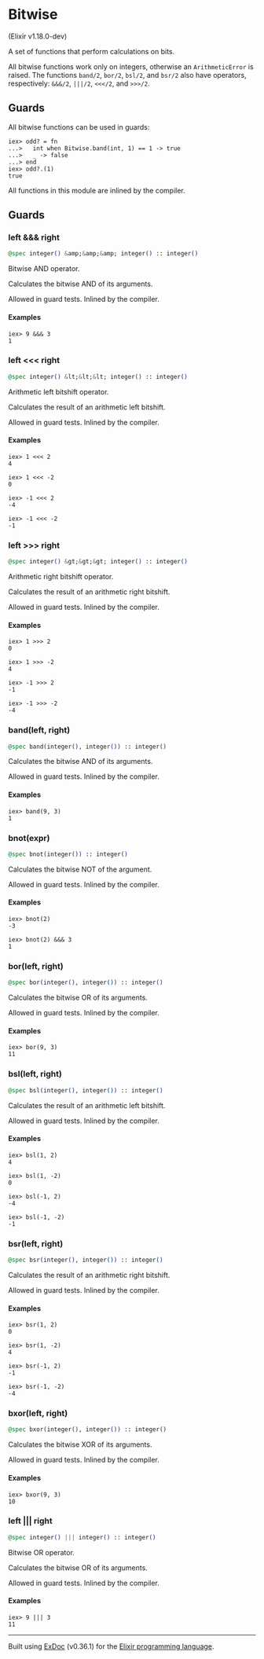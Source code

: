 # Bitwise 
(Elixir v1.18.0-dev)

A set of functions that perform calculations on bits.

All bitwise functions work only on integers, otherwise an
`ArithmeticError` is raised. The functions `band/2`,
`bor/2`, `bsl/2`, and `bsr/2` also have operators,
respectively: `&&&/2`, `|||/2`, `<<</2`, and `>>>/2`.

## Guards

All bitwise functions can be used in guards:

    iex> odd? = fn
    ...>   int when Bitwise.band(int, 1) == 1 -> true
    ...>   _ -> false
    ...> end
    iex> odd?.(1)
    true

All functions in this module are inlined by the compiler.


## Guards

### left &amp;&amp;&amp; right

```elixir
@spec integer() &amp;&amp;&amp; integer() :: integer()
```

Bitwise AND operator.

Calculates the bitwise AND of its arguments.

Allowed in guard tests. Inlined by the compiler.

#### Examples

    iex> 9 &&& 3
    1


### left &lt;&lt;&lt; right

```elixir
@spec integer() &lt;&lt;&lt; integer() :: integer()
```

Arithmetic left bitshift operator.

Calculates the result of an arithmetic left bitshift.

Allowed in guard tests. Inlined by the compiler.

#### Examples

    iex> 1 <<< 2
    4
    
    iex> 1 <<< -2
    0
    
    iex> -1 <<< 2
    -4
    
    iex> -1 <<< -2
    -1


### left &gt;&gt;&gt; right

```elixir
@spec integer() &gt;&gt;&gt; integer() :: integer()
```

Arithmetic right bitshift operator.

Calculates the result of an arithmetic right bitshift.

Allowed in guard tests. Inlined by the compiler.

#### Examples

    iex> 1 >>> 2
    0
    
    iex> 1 >>> -2
    4
    
    iex> -1 >>> 2
    -1
    
    iex> -1 >>> -2
    -4


### band(left, right)

```elixir
@spec band(integer(), integer()) :: integer()
```

Calculates the bitwise AND of its arguments.

Allowed in guard tests. Inlined by the compiler.

#### Examples

    iex> band(9, 3)
    1


### bnot(expr)

```elixir
@spec bnot(integer()) :: integer()
```

Calculates the bitwise NOT of the argument.

Allowed in guard tests. Inlined by the compiler.

#### Examples

    iex> bnot(2)
    -3
    
    iex> bnot(2) &&& 3
    1


### bor(left, right)

```elixir
@spec bor(integer(), integer()) :: integer()
```

Calculates the bitwise OR of its arguments.

Allowed in guard tests. Inlined by the compiler.

#### Examples

    iex> bor(9, 3)
    11


### bsl(left, right)

```elixir
@spec bsl(integer(), integer()) :: integer()
```

Calculates the result of an arithmetic left bitshift.

Allowed in guard tests. Inlined by the compiler.

#### Examples

    iex> bsl(1, 2)
    4
    
    iex> bsl(1, -2)
    0
    
    iex> bsl(-1, 2)
    -4
    
    iex> bsl(-1, -2)
    -1


### bsr(left, right)

```elixir
@spec bsr(integer(), integer()) :: integer()
```

Calculates the result of an arithmetic right bitshift.

Allowed in guard tests. Inlined by the compiler.

#### Examples

    iex> bsr(1, 2)
    0
    
    iex> bsr(1, -2)
    4
    
    iex> bsr(-1, 2)
    -1
    
    iex> bsr(-1, -2)
    -4


### bxor(left, right)

```elixir
@spec bxor(integer(), integer()) :: integer()
```

Calculates the bitwise XOR of its arguments.

Allowed in guard tests. Inlined by the compiler.

#### Examples

    iex> bxor(9, 3)
    10


### left ||| right

```elixir
@spec integer() ||| integer() :: integer()
```

Bitwise OR operator.

Calculates the bitwise OR of its arguments.

Allowed in guard tests. Inlined by the compiler.

#### Examples

    iex> 9 ||| 3
    11




---
Built using [ExDoc](https://github.com/elixir-lang/ex_doc "ExDoc") (v0.36.1) for the [Elixir programming language](href="https://elixir-lang.org" "Elixir").
